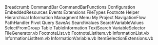 Breadcrumb
CommandBar
CommandBarFunctions
Configuration
EmbeddedResources
Events
Extensions
FileTypes
Footnote
Helper
Hierarchical
Information
Managment
Menu
My Project
NavigationFlow
PathHandler
Pivot
Query
SaveAs
SearchValues
SearchVariableValues
SelectFromGroup
Table
TableInformation
TextSearch
VariableSelector
FileGenerator.vb
FootnoteList.vb
FootnoteListItem.vb
InformationList.vb
InformationListItem.vb
InformationVariable.vb
ItemSelectionExtensions.vb 
